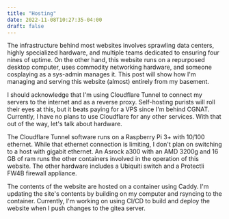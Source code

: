 ```yaml
---
title: "Hosting"
date: 2022-11-08T10:27:35-04:00
draft: false
---
```


The infrastructure behind most websites involves sprawling data centers, highly specialized hardware, and multiple teams dedicated to ensuring four nines of uptime. On the other hand, this website runs on a repurposed desktop computer, uses commodity networking hardware, and someone cosplaying as a sys-admin manages it. This post will show how I'm managing and serving this website (almost) entirely from my basement.

I should acknowledge that I'm using Cloudflare Tunnel to connect my servers to the internet and as a reverse proxy. Self-hosting purists will roll their eyes at this, but it beats paying for a VPS since I'm behind CGNAT. Currently, I have no plans to use Cloudflare for any other services. With that out of the way, let's talk about hardware.

The Cloudflare Tunnel software runs on a Raspberry Pi 3+ with 10/100 ethernet. While that ethernet connection is limiting, I don't plan on switching to a host with gigabit ethernet. An Asrock a300 with an AMD 3200g and 16 GB of ram runs the other containers involved in the operation of this website. The other hardware includes a Ubiquiti switch and a Protectli FW4B firewall appliance.

The contents of the website are hosted on a container using Caddy. I'm updating the site's contents by building on my computer and rsyncing to the container. Currently, I'm working on using CI/CD to build and deploy the website when I push changes to the gitea server.